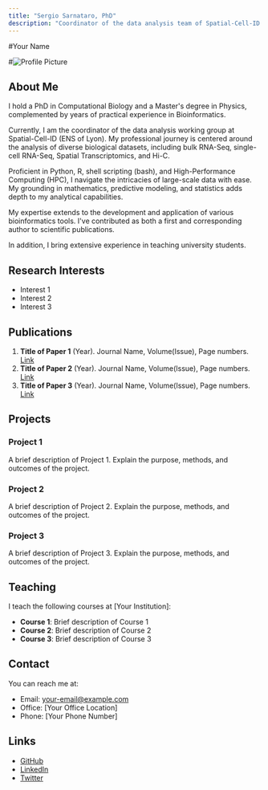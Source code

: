 ```yaml
---
title: "Sergio Sarnataro, PhD"
description: "Coordinator of the data analysis team of Spatial-Cell-ID at École Normale Supérieure (ENS) of Lyon."
---
```


#Your Name

#![Profile Picture](path/to/your/profile-picture.jpg)

## About Me
I hold a PhD in Computational Biology and a Master's degree in Physics, complemented by years of practical experience in Bioinformatics. 

Currently, I am the coordinator of the data analysis working group at Spatial-Cell-ID (ENS of Lyon). My professional journey is centered around the analysis of diverse biological datasets, including bulk RNA-Seq, single-cell RNA-Seq, Spatial Transcriptomics, and Hi-C.

Proficient in Python, R, shell scripting (bash), and High-Performance Computing (HPC), I navigate the intricacies of large-scale data with ease. My grounding in mathematics, predictive modeling, and statistics adds depth to my analytical capabilities.

My expertise extends to the development and application of various bioinformatics tools. I've contributed as both a first and corresponding author to scientific publications.

In addition, I bring extensive experience in teaching university students.

## Research Interests
- Interest 1
- Interest 2
- Interest 3

## Publications
1. **Title of Paper 1** (Year). Journal Name, Volume(Issue), Page numbers. [Link](url-to-paper)
2. **Title of Paper 2** (Year). Journal Name, Volume(Issue), Page numbers. [Link](url-to-paper)
3. **Title of Paper 3** (Year). Journal Name, Volume(Issue), Page numbers. [Link](url-to-paper)

## Projects
### Project 1
A brief description of Project 1. Explain the purpose, methods, and outcomes of the project. 

### Project 2
A brief description of Project 2. Explain the purpose, methods, and outcomes of the project. 

### Project 3
A brief description of Project 3. Explain the purpose, methods, and outcomes of the project. 

## Teaching
I teach the following courses at [Your Institution]:
- **Course 1**: Brief description of Course 1
- **Course 2**: Brief description of Course 2
- **Course 3**: Brief description of Course 3

## Contact
You can reach me at:
- Email: [your-email@example.com](mailto:your-email@example.com)
- Office: [Your Office Location]
- Phone: [Your Phone Number]

## Links
- [GitHub](https://github.com/your-github-username)
- [LinkedIn](https://www.linkedin.com/in/your-linkedin-username)
- [Twitter](https://twitter.com/your-twitter-username)
